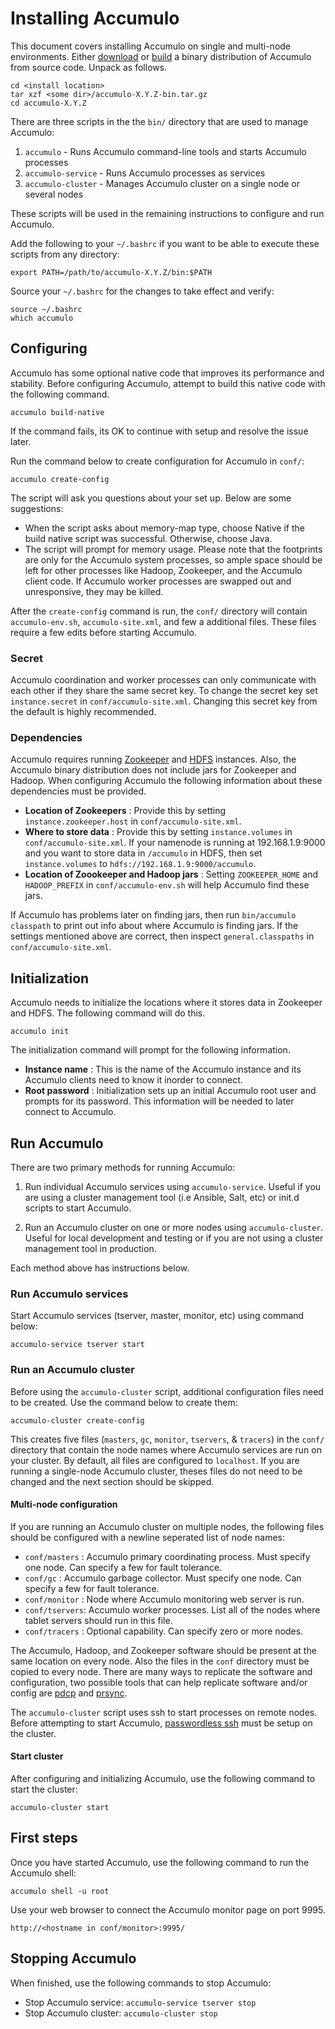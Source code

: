 <!--
Licensed to the Apache Software Foundation (ASF) under one or more
contributor license agreements.  See the NOTICE file distributed with
this work for additional information regarding copyright ownership.
The ASF licenses this file to You under the Apache License, Version 2.0
(the "License"); you may not use this file except in compliance with
the License.  You may obtain a copy of the License at

    http://www.apache.org/licenses/LICENSE-2.0

Unless required by applicable law or agreed to in writing, software
distributed under the License is distributed on an "AS IS" BASIS,
WITHOUT WARRANTIES OR CONDITIONS OF ANY KIND, either express or implied.
See the License for the specific language governing permissions and
limitations under the License.
-->

# Installing Accumulo

This document covers installing Accumulo on single and multi-node environments.
Either [download][1] or [build][2] a binary distribution of Accumulo from
source code.  Unpack as follows.

    cd <install location>
    tar xzf <some dir>/accumulo-X.Y.Z-bin.tar.gz
    cd accumulo-X.Y.Z

There are three scripts in the the `bin/` directory that are used to manage Accumulo:

1. `accumulo` - Runs Accumulo command-line tools and starts Accumulo processes
2. `accumulo-service` - Runs Accumulo processes as services
3. `accumulo-cluster` - Manages Accumulo cluster on a single node or several nodes

These scripts will be used in the remaining instructions to configure and run Accumulo.

Add the following to your `~/.bashrc` if you want to be able to execute these scripts
from any directory:

    export PATH=/path/to/accumulo-X.Y.Z/bin:$PATH

Source your `~/.bashrc` for the changes to take effect and verify:

    source ~/.bashrc
    which accumulo

## Configuring

Accumulo has some optional native code that improves its performance and
stability. Before configuring Accumulo, attempt to build this native code
with the following command.

    accumulo build-native

If the command fails, its OK to continue with setup and resolve the issue later.

Run the command below to create configuration for Accumulo in `conf/`:

    accumulo create-config

The script will ask you questions about your set up. Below are some suggestions:

* When the script asks about memory-map type, choose Native if the build native script 
  was successful. Otherwise, choose Java.
* The script will prompt for memory usage. Please note that the footprints are
  only for the Accumulo system processes, so ample space should be left for other
  processes like Hadoop, Zookeeper, and the Accumulo client code.  If Accumulo
  worker processes are swapped out and unresponsive, they may be killed.

After the `create-config` command is run, the `conf/` directory will contain
`accumulo-env.sh`, `accumulo-site.xml`, and few a additional files. These files require
a few edits before starting Accumulo.

### Secret

Accumulo coordination and worker processes can only communicate with each other
if they share the same secret key.  To change the secret key set
`instance.secret` in `conf/accumulo-site.xml`.  Changing this secret key from
the default is highly recommended.

### Dependencies

Accumulo requires running [Zookeeper][3] and [HDFS][4] instances.  Also, the
Accumulo binary distribution does not include jars for Zookeeper and Hadoop.
When configuring Accumulo the following information about these dependencies
must be provided.

 * **Location of Zookeepers** :  Provide this by setting `instance.zookeeper.host`
   in `conf/accumulo-site.xml`.
 * **Where to store data** :  Provide this by setting `instance.volumes` in
   `conf/accumulo-site.xml`.  If your namenode is running at 192.168.1.9:9000
   and you want to store data in `/accumulo` in HDFS, then set
  `instance.volumes` to `hdfs://192.168.1.9:9000/accumulo`.
 * **Location of Zoookeeper and Hadoop jars** :  Setting `ZOOKEEPER_HOME` and
   `HADOOP_PREFIX` in `conf/accumulo-env.sh` will help Accumulo find these
   jars.

If Accumulo has problems later on finding jars, then run `bin/accumulo
classpath` to print out info about where Accumulo is finding jars.  If the
settings mentioned above are correct, then inspect `general.classpaths` in
`conf/accumulo-site.xml`.

## Initialization

Accumulo needs to initialize the locations where it stores data in Zookeeper
and HDFS.  The following command will do this.

    accumulo init

The initialization command will prompt for the following information.

 * **Instance name** : This is the name of the Accumulo instance and its
   Accumulo clients need to know it inorder to connect.
 * **Root password** : Initialization sets up an initial Accumulo root user and
   prompts for its password.  This information will be needed to later connect
   to Accumulo.

## Run Accumulo

There are two primary methods for running Accumulo:

1. Run individual Accumulo services using `accumulo-service`. Useful if you are
   using a cluster management tool (i.e Ansible, Salt, etc) or init.d scripts to
   start Accumulo.

2. Run an Accumulo cluster on one or more nodes using `accumulo-cluster`. Useful for
   local development and testing or if you are not using a cluster management tool
   in production.

Each method above has instructions below.

### Run Accumulo services

Start Accumulo services (tserver, master, monitor, etc) using command below:

    accumulo-service tserver start

### Run an Accumulo cluster

Before using the `accumulo-cluster` script, additional configuration files need
to be created. Use the command below to create them:

    accumulo-cluster create-config

This creates five files (`masters`, `gc`, `monitor`, `tservers`, & `tracers`)
in the `conf/` directory that contain the node names where Accumulo services
are run on your cluster. By default, all files are configured to `localhost`. If
you are running a single-node Accumulo cluster, theses files do not need to be
changed and the next section should be skipped.

#### Multi-node configuration

If you are running an Accumulo cluster on multiple nodes, the following files
should be configured with a newline seperated list of node names:

 * `conf/masters` : Accumulo primary coordinating process.  Must specify one
                    node.  Can specify a few for fault tolerance.
 * `conf/gc`      : Accumulo garbage collector.  Must specify one node.  Can
                    specify a few for fault tolerance.
 * `conf/monitor` : Node where Accumulo monitoring web server is run.
 * `conf/tservers`: Accumulo worker processes.   List all of the nodes where
                    tablet servers should run in this file.
 * `conf/tracers` : Optional capability. Can specify zero or more nodes. 

The Accumulo, Hadoop, and Zookeeper software should be present at the same
location on every node.  Also the files in the `conf` directory must be copied
to every node. There are many ways to replicate the software and configuration,
two possible tools that can help replicate software and/or config are [pdcp][5]
and [prsync][6].

The `accumulo-cluster` script uses ssh to start processes on remote nodes. Before
attempting to start Accumulo, [passwordless ssh][7] must be setup on the cluster.

#### Start cluster

After configuring and initializing Accumulo, use the following command to start
the cluster:

    accumulo-cluster start

## First steps

Once you have started Accumulo, use the following command to run the Accumulo shell:

    accumulo shell -u root

Use your web browser to connect the Accumulo monitor page on port 9995.

    http://<hostname in conf/monitor>:9995/

## Stopping Accumulo

When finished, use the following commands to stop Accumulo:

* Stop Accumulo service: `accumulo-service tserver stop`
* Stop Accumulo cluster: `accumulo-cluster stop`

[1]: http://accumulo.apache.org/
[2]: README.md#building-
[3]: http://zookeeper.apache.org/
[4]: http://http://hadoop.apache.org/
[5]: https://code.google.com/p/pdsh/
[6]: https://code.google.com/p/parallel-ssh/
[7]: https://www.google.com/search?q=hadoop+passwordless+ssh&ie=utf-8&oe=utf-8


